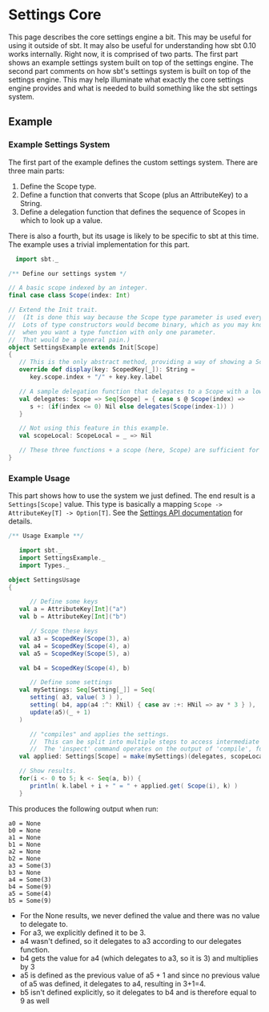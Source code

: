 # Settings Core

This page describes the core settings engine a bit.  This may be useful for using it outside of sbt.  It may also be useful for understanding how sbt 0.10 works internally.  Right now, it is comprised of two parts.  The first part shows an example settings system built on top of the settings engine.  The second part comments on how sbt's settings system is built on top of the settings engine.  This may help illuminate what exactly the core settings engine provides and what is needed to build something like the sbt settings system.

## Example 

### Example Settings System

The first part of the example defines the custom settings system.  There are three main parts:

1. Define the Scope type.
2. Define a function that converts that Scope (plus an AttributeKey) to a String.
3. Define a delegation function that defines the sequence of Scopes in which to look up a value.

There is also a fourth, but its usage is likely to be specific to sbt at this time.  The example uses a trivial implementation for this part.

```scala
  import sbt._

/** Define our settings system */

// A basic scope indexed by an integer.
final case class Scope(index: Int)

// Extend the Init trait.
//  (It is done this way because the Scope type parameter is used everywhere in Init.
//  Lots of type constructors would become binary, which as you may know requires lots of type lambdas
//  when you want a type function with only one parameter.
//  That would be a general pain.)
object SettingsExample extends Init[Scope]
{
   // This is the only abstract method, providing a way of showing a Scope+AttributeKey[_]
   override def display(key: ScopedKey[_]): String =
      key.scope.index + "/" + key.key.label

   // A sample delegation function that delegates to a Scope with a lower index.
   val delegates: Scope => Seq[Scope] = { case s @ Scope(index) =>
      s +: (if(index <= 0) Nil else delegates(Scope(index-1)) )
   }

   // Not using this feature in this example.
   val scopeLocal: ScopeLocal = _ => Nil

   // These three functions + a scope (here, Scope) are sufficient for defining our settings system.
}
```

### Example Usage

This part shows how to use the system we just defined.  The end result is a `Settings[Scope]` value.  This type is basically a mapping `Scope -> AttributeKey[T] -> Option[T]`.  See the [Settings API documentation](http://harrah.github.com/xsbt/latest/api/sbt/Settings.html) for details.

```scala
/** Usage Example **/

   import sbt._
   import SettingsExample._
   import Types._

object SettingsUsage
{

      // Define some keys
   val a = AttributeKey[Int]("a")
   val b = AttributeKey[Int]("b")

      // Scope these keys
   val a3 = ScopedKey(Scope(3), a)
   val a4 = ScopedKey(Scope(4), a)
   val a5 = ScopedKey(Scope(5), a)

   val b4 = ScopedKey(Scope(4), b)

      // Define some settings
   val mySettings: Seq[Setting[_]] = Seq(
      setting( a3, value( 3 ) ),
      setting( b4, app(a4 :^: KNil) { case av :+: HNil => av * 3 } ),
      update(a5)(_ + 1)
   )

      // "compiles" and applies the settings.
      //  This can be split into multiple steps to access intermediate results if desired.
      //  The 'inspect' command operates on the output of 'compile', for example.
   val applied: Settings[Scope] = make(mySettings)(delegates, scopeLocal)

   // Show results.
   for(i <- 0 to 5; k <- Seq(a, b)) {
      println( k.label + i + " = " + applied.get( Scope(i), k) )
   }
```

This produces the following output when run:
```
a0 = None
b0 = None
a1 = None
b1 = None
a2 = None
b2 = None
a3 = Some(3)
b3 = None
a4 = Some(3)
b4 = Some(9)
a5 = Some(4)
b5 = Some(9)
```

* For the None results, we never defined the value and there was no value to delegate to.
* For a3, we explicitly defined it to be 3.
* a4 wasn't defined, so it delegates to a3 according to our delegates function.
* b4 gets the value for a4 (which delegates to a3, so it is 3) and multiplies by 3
* a5 is defined as the previous value of a5 + 1 and
  since no previous value of a5 was defined, it delegates to a4, resulting in 3+1=4.
* b5 isn't defined explicitly, so it delegates to b4 and is therefore equal to 9 as well